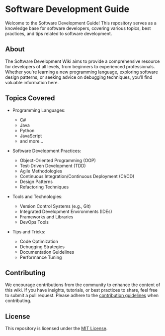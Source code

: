 # Software Development Guide

Welcome to the Software Development Guide! This repository serves as a knowledge base for software developers, covering various topics, best practices, and tips related to software development.

## About

The Software Development Wiki aims to provide a comprehensive resource for developers of all levels, from beginners to experienced professionals. Whether you're learning a new programming language, exploring software design patterns, or seeking advice on debugging techniques, you'll find valuable information here.

## Topics Covered

- Programming Languages:
  - C#
  - Java
  - Python
  - JavaScript
  - and more...

- Software Development Practices:
  - Object-Oriented Programming (OOP)
  - Test-Driven Development (TDD)
  - Agile Methodologies
  - Continuous Integration/Continuous Deployment (CI/CD)
  - Design Patterns
  - Refactoring Techniques

- Tools and Technologies:
  - Version Control Systems (e.g., Git)
  - Integrated Development Environments (IDEs)
  - Frameworks and Libraries
  - DevOps Tools

- Tips and Tricks:
  - Code Optimization
  - Debugging Strategies
  - Documentation Guidelines
  - Performance Tuning

## Contributing

We encourage contributions from the community to enhance the content of this wiki. If you have insights, tutorials, or best practices to share, feel free to submit a pull request. Please adhere to the [contribution guidelines](CONTRIBUTING.md) when contributing.

## License

This repository is licensed under the [MIT License](LICENSE).